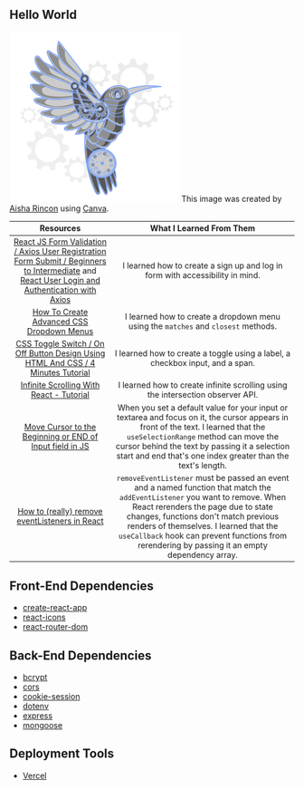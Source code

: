 ## Hello World
![A mechanical bird with gears behind it.](./frontend/src/img/bird.png)
This image was created by [Aisha Rincon](https://github.com/AishaRincon) using [Canva](https://www.canva.com/).

Resources | What I Learned From Them
:-------: | :----------------------:
[React JS Form Validation / Axios User Registration Form Submit / Beginners to Intermediate](https://www.youtube.com/watch?v=brcHK3P6ChQ&ab_channel=DaveGray) and [React User Login and Authentication with Axios](https://www.youtube.com/watch?v=X3qyxo_UTR4&ab_channel=DaveGray) | I learned how to create a sign up and log in form with accessibility in mind.
[How To Create Advanced CSS Dropdown Menus](https://www.youtube.com/watch?v=S-VeYcOCFZw&ab_channel=WebDevSimplified) | I learned how to create a dropdown menu using the ```matches``` and ```closest``` methods.
[CSS Toggle Switch / On Off Button Design Using HTML And CSS / 4 Minutes Tutorial](https://www.youtube.com/watch?v=uCjDIMADK0w&ab_channel=EasyTutorials) | I learned how to create a toggle using a label, a checkbox input, and a span.
[Infinite Scrolling With React - Tutorial](https://www.youtube.com/watch?v=NZKUirTtxcg&ab_channel=WebDevSimplified) | I learned how to create infinite scrolling using the intersection observer API.
[Move Cursor to the Beginning or END of Input field in JS](https://bobbyhadz.com/blog/javascript-move-cursor-end-of-text-input) | When you set a default value for your input or textarea and focus on it, the cursor appears in front of the text. I learned that the ```useSelectionRange``` method can move the cursor behind the text by passing it a selection start and end that's one index greater than the text's length.
[How to (really) remove eventListeners in React](https://dev.to/marcostreng/how-to-really-remove-eventlisteners-in-react-3och) | ```removeEventListener``` must be passed an event and a named function that match the ```addEventListener``` you want to remove. When React rerenders the page due to state changes, functions don't match previous renders of themselves. I learned that the ```useCallback``` hook can prevent functions from rerendering by passing it an empty dependency array.

## Front-End Dependencies
* [create-react-app](https://www.npmjs.com/package/create-react-app)
* [react-icons](https://www.npmjs.com/package/react-icons)
* [react-router-dom](https://www.npmjs.com/package/react-router-dom)

## Back-End Dependencies
* [bcrypt](https://www.npmjs.com/package/bcrypt)
* [cors](https://www.npmjs.com/package/cors)
* [cookie-session](https://www.npmjs.com/package/cookie-session)
* [dotenv](https://www.npmjs.com/package/dotenv)
* [express](https://www.npmjs.com/package/express)
* [mongoose](https://www.npmjs.com/package/mongoose)

## Deployment Tools
* [Vercel](https://vercel.com/)